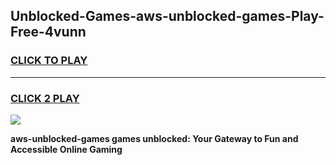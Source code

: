 
## Unblocked-Games-aws-unblocked-games-Play-Free-4vunn
<h3>
<a href="https://premium76.site?title=aws-unblocked-games&ref=18A1">CLICK TO PLAY</a></h3>
<hr>

<h3>
<a href="https://premium76.site?title=aws-unblocked-games&ref=18A1">CLICK 2 PLAY</a>
  
</h3>

<a href="https://premium76.site?title=aws-unblocked-games&ref=18A1"><img src="https://clearcache.store/games.png"></a>


**aws-unblocked-games games unblocked: Your Gateway to Fun and Accessible Online Gaming**
